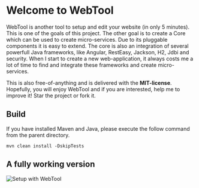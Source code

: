 # Welcome to WebTool
WebTool is another tool to setup and edit your website (in only 5 minutes). This is one of the goals of this project. The other goal is to create a Core which can be used to create micro-services. Due to its pluggable components it is easy to extend.
The core is also an integration of several powerfull Java frameworks, like Angular, RestEasy, Jackson, H2, Jdbi and security. When I start to create a new web-application, it always costs me a lot of time to find and integrate these frameworks and create micro-services.

This is also free-of-anything and is delivered with the **MIT-license**. Hopefully, you will enjoy WebTool and if you are interested, help me to improve it! Star the project or fork it. 

## Build
If you have installed Maven and Java, please execute the follow command from the parent directory.
```
mvn clean install -DskipTests
```

## A fully working version

![Setup with WebTool](http://www.drdevelopment.org/static/images/setup.png)
